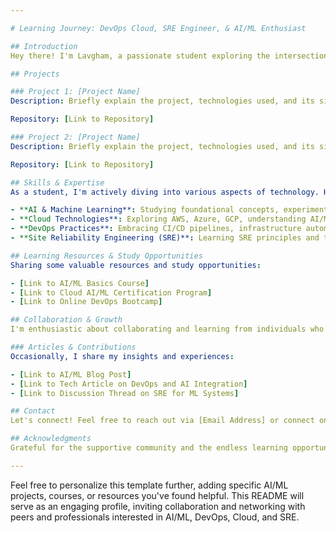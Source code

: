 ```yaml
---

# Learning Journey: DevOps Cloud, SRE Engineer, & AI/ML Enthusiast

## Introduction
Hey there! I'm Lavgham, a passionate student exploring the intersection of DevOps, Cloud technologies, Site Reliability Engineering (SRE), and the fascinating world of Artificial Intelligence (AI) and Machine Learning (ML). This GitHub repository documents my learning experiences, projects, and collaborations as I navigate through these exciting domains. I'm eager to connect with fellow students and engineers interested in this diverse tech landscape to learn, collaborate, and grow together.

## Projects

### Project 1: [Project Name]
Description: Briefly explain the project, technologies used, and its significance in your learning journey, particularly focusing on AI/ML aspects.

Repository: [Link to Repository]

### Project 2: [Project Name]
Description: Briefly explain the project, technologies used, and its significance in your learning journey, particularly focusing on AI/ML aspects.

Repository: [Link to Repository]

## Skills & Expertise
As a student, I'm actively diving into various aspects of technology. Here's an outline of my ongoing exploration:

- **AI & Machine Learning**: Studying foundational concepts, experimenting with models using libraries like TensorFlow, PyTorch, scikit-learn.
- **Cloud Technologies**: Exploring AWS, Azure, GCP, understanding AI/ML services like SageMaker, Azure ML, etc.
- **DevOps Practices**: Embracing CI/CD pipelines, infrastructure automation, containerization, and orchestration tools.
- **Site Reliability Engineering (SRE)**: Learning SRE principles and their application in maintaining scalable and reliable AI/ML systems.

## Learning Resources & Study Opportunities
Sharing some valuable resources and study opportunities:

- [Link to AI/ML Basics Course]
- [Link to Cloud AI/ML Certification Program]
- [Link to Online DevOps Bootcamp]

## Collaboration & Growth
I'm enthusiastic about collaborating and learning from individuals who share similar interests in AI/ML, DevOps, and Cloud technologies.

### Articles & Contributions
Occasionally, I share my insights and experiences:

- [Link to AI/ML Blog Post]
- [Link to Tech Article on DevOps and AI Integration]
- [Link to Discussion Thread on SRE for ML Systems]

## Contact
Let's connect! Feel free to reach out via [Email Address] or connect on [LinkedIn](LinkedIn Profile Link). I'm excited to collaborate, discuss ideas, and learn together.

## Acknowledgments
Grateful for the supportive community and the endless learning opportunities ahead. Here's to continuous growth and innovation!

---
```


Feel free to personalize this template further, adding specific AI/ML projects, courses, or resources you've found helpful. This README will serve as an engaging profile, inviting collaboration and networking with peers and professionals interested in AI/ML, DevOps, Cloud, and SRE.
